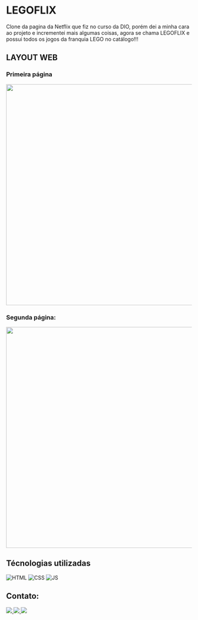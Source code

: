 # LEGOFLIX
Clone da pagina da Netflix que fiz no curso da DIO, porém dei a minha cara ao projeto e incrementei mais algumas coisas, agora se chama LEGOFLIX e possui todos os jogos da franquia LEGO no catálogo!!!

## LAYOUT WEB

### Primeira página
<img src="https://github.com/Leozin777/assets/blob/main/legoflix/gif%20layout%20web/ezgif.com-gif-maker.gif" width = 600px>

### Segunda página:
<img src="https://github.com/Leozin777/assets/blob/main/legoflix/gif%20layout%20web/pag2.gif" width = 600px>

## Técnologias utilizadas
![HTML](https://img.shields.io/badge/HTML5-E34F26?style=for-the-badge&logo=html5&logoColor=white)
![CSS](https://img.shields.io/badge/CSS3-1572B6?style=for-the-badge&logo=css3&logoColor=white)
![JS](https://img.shields.io/badge/JavaScript-F7DF1E?style=for-the-badge&logo=javascript&logoColor=black)

## Contato:

<a href="https://www.linkedin.com/in/leonardo-cardoso-da-silveira-901a111b4/">
  <img src="https://img.shields.io/badge/LinkedIn-0077B5?style=for-the-badge&logo=linkedin&logoColor=white">
</a>

<a href="https://www.instagram.com/leoboyz2001/">
  <img src="https://img.shields.io/badge/Instagram-E4405F?style=for-the-badge&logo=instagram&logoColor=white">
</a>

<a href="mailto:leo.cardoso@rede.ulbra.br">
  <img src="https://img.shields.io/badge/Gmail-D14836?style=for-the-badge&logo=gmail&logoColor=white">
</a>


